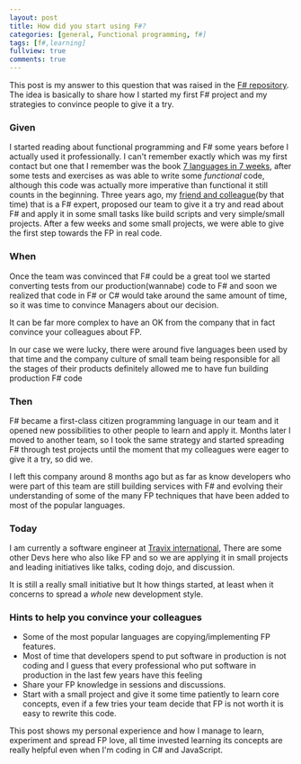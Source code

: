 ```yaml
---
layout: post
title: How did you start using F#?
categories: [general, Functional programming, f#]
tags: [f#,learning]
fullview: true
comments: true
---
```


This post is my answer to this question that was raised in the [F# repository](https://github.com/Microsoft/visualfsharp/issues/2766). The idea is basically to share how I started my first F# project and my strategies to convince people to give it a try.

### Given  
I started reading about functional programming and F# some years before I actually used it professionally. I can't remember exactly which was my first contact but one that I remember was the book [7 languages in 7 weeks](https://www.amazon.com/Seven-Languages-Weeks-Programming-Programmers/dp/193435659X), after some tests and exercises as was able to write some _functional_ code, although this code was actually more imperative than functional it still counts in the beginning.
Three years ago, my [friend and colleague](https://github.com/rodrigovidal)(by that time) that is a F# expert, proposed our team to give it a try and read about F# and apply it in some small tasks like build scripts and very simple/small projects. After a few weeks and some small projects, we were able to give the first step towards the FP in real code.

### When
Once the team was convinced that F# could be a great tool we started converting tests from our production(wannabe) code to F# and soon we realized that code in F# or C# would take around the same amount of time, so it was time to convince Managers about our decision.

It can be far more complex to have an OK from the company that in fact convince your colleagues about FP.

In our case we were lucky, there were around five languages been used by that time and the company culture of small team being responsible for all the stages of their products definitely allowed me to have fun building production F# code

### Then
F# became a first-class citizen programming language in our team and it opened new possibilities to other people to learn and apply it.
Months later I moved to another team, so I took the same strategy and started spreading F# through test projects until the moment that my colleagues were eager to give it a try, so did we.

I left this company around 8 months ago but as far as know developers who were part of this team are still building services with F# and evolving their understanding of some of the many FP techniques that have been added to most of the popular languages.

### Today
I am currently a software engineer at [Travix international](https://www.travix.com/), There are some other Devs here who also like FP and so we are applying it in small projects and leading initiatives like talks, coding dojo, and discussion.

It is still a really small initiative but It how things started, at least when it concerns to spread a _whole_ new development style.


### Hints to help you convince your colleagues
* Some of the most popular languages are copying/implementing  FP features.
* Most of time that developers spend to put software in production is not coding and I guess that every professional who put software in production in the last few years have this feeling
* Share your FP knowledge in sessions and discussions.
* Start with a small project and give it some time patiently to learn core concepts, even if a few tries your team decide that FP is not worth it is easy to rewrite this code.


This post shows my personal experience and how I manage to learn, experiment and spread FP love, all time invested learning its concepts are really helpful even when I'm coding in C# and JavaScript.
